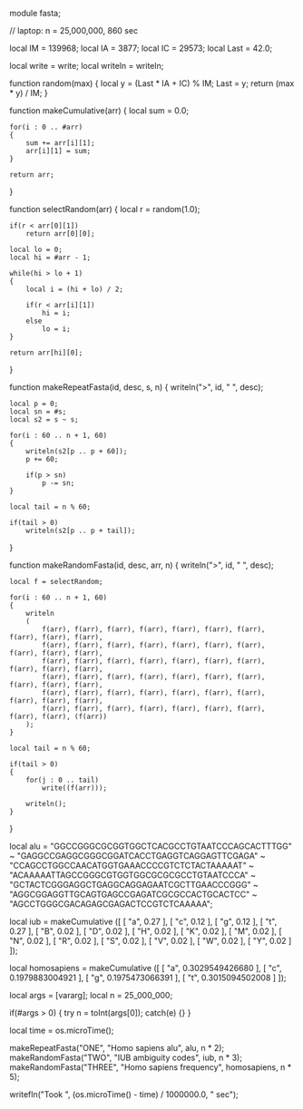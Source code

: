 module fasta;

// laptop: n = 25,000,000, 860 sec

local IM = 139968;
local IA = 3877;
local IC = 29573;
local Last = 42.0;

local write = write;
local writeln = writeln;

function random(max)
{
	local y = (Last * IA + IC) % IM;
	Last = y;
	return (max * y) / IM;
}

function makeCumulative(arr)
{
	local sum = 0.0;
	
	for(i : 0 .. #arr)
	{
		sum += arr[i][1];
		arr[i][1] = sum;
	}
	
	return arr;
}

function selectRandom(arr)
{
	local r = random(1.0);

	if(r < arr[0][1])
		return arr[0][0];
		
	local lo = 0;
	local hi = #arr - 1;
	
	while(hi > lo + 1)
	{
		local i = (hi + lo) / 2;
		
		if(r < arr[i][1])
			hi = i;
		else
			lo = i;
	}
	
	return arr[hi][0];
}

function makeRepeatFasta(id, desc, s, n)
{
	writeln(">", id, " ", desc);

	local p = 0;
	local sn = #s;
	local s2 = s ~ s;

	for(i : 60 .. n + 1, 60)
	{
		writeln(s2[p .. p + 60]);
		p += 60;
		
		if(p > sn)
			p -= sn;
	}

	local tail = n % 60;

	if(tail > 0)
		writeln(s2[p .. p + tail]);
}

function makeRandomFasta(id, desc, arr, n)
{
	writeln(">", id, " ", desc);
	
	local f = selectRandom;

	for(i : 60 .. n + 1, 60)
	{
		writeln
		(
			f(arr), f(arr), f(arr), f(arr), f(arr), f(arr), f(arr), f(arr), f(arr), f(arr),
			f(arr), f(arr), f(arr), f(arr), f(arr), f(arr), f(arr), f(arr), f(arr), f(arr),
			f(arr), f(arr), f(arr), f(arr), f(arr), f(arr), f(arr), f(arr), f(arr), f(arr),
			f(arr), f(arr), f(arr), f(arr), f(arr), f(arr), f(arr), f(arr), f(arr), f(arr),
			f(arr), f(arr), f(arr), f(arr), f(arr), f(arr), f(arr), f(arr), f(arr), f(arr),
			f(arr), f(arr), f(arr), f(arr), f(arr), f(arr), f(arr), f(arr), f(arr), (f(arr))
		);
	}

	local tail = n % 60;

	if(tail > 0)
	{
		for(j : 0 .. tail)
			write((f(arr)));

		writeln();
	}
}

local alu =
	"GGCCGGGCGCGGTGGCTCACGCCTGTAATCCCAGCACTTTGG" ~
	"GAGGCCGAGGCGGGCGGATCACCTGAGGTCAGGAGTTCGAGA" ~
	"CCAGCCTGGCCAACATGGTGAAACCCCGTCTCTACTAAAAAT" ~
	"ACAAAAATTAGCCGGGCGTGGTGGCGCGCGCCTGTAATCCCA" ~
	"GCTACTCGGGAGGCTGAGGCAGGAGAATCGCTTGAACCCGGG" ~
	"AGGCGGAGGTTGCAGTGAGCCGAGATCGCGCCACTGCACTCC" ~
	"AGCCTGGGCGACAGAGCGAGACTCCGTCTCAAAAA";

local iub = makeCumulative
([
	[ "a", 0.27 ],
	[ "c", 0.12 ],
	[ "g", 0.12 ],
	[ "t", 0.27 ],
	[ "B", 0.02 ],
	[ "D", 0.02 ],
	[ "H", 0.02 ],
	[ "K", 0.02 ],
	[ "M", 0.02 ],
	[ "N", 0.02 ],
	[ "R", 0.02 ],
	[ "S", 0.02 ],
	[ "V", 0.02 ],
	[ "W", 0.02 ],
	[ "Y", 0.02 ]
]);

local homosapiens = makeCumulative
([
	[ "a", 0.3029549426680 ],
	[ "c", 0.1979883004921 ],
	[ "g", 0.1975473066391 ],
	[ "t", 0.3015094502008 ]
]);

local args = [vararg];
local n = 25_000_000;

if(#args > 0)
{
	try
		n = toInt(args[0]);
	catch(e) {}
}

local time = os.microTime();

makeRepeatFasta("ONE", "Homo sapiens alu", alu, n * 2);
makeRandomFasta("TWO", "IUB ambiguity codes", iub, n * 3);
makeRandomFasta("THREE", "Homo sapiens frequency", homosapiens, n * 5);

writefln("Took ", (os.microTime() - time) / 1000000.0, " sec");